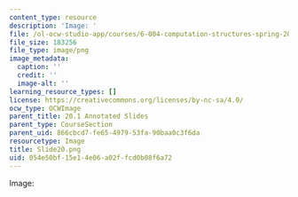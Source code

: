 ```yaml
---
content_type: resource
description: 'Image: '
file: /ol-ocw-studio-app/courses/6-004-computation-structures-spring-2017/054e50bf15e14e06a02ffcd0b08f6a72_Slide20.png
file_size: 183256
file_type: image/png
image_metadata:
  caption: ''
  credit: ''
  image-alt: ''
learning_resource_types: []
license: https://creativecommons.org/licenses/by-nc-sa/4.0/
ocw_type: OCWImage
parent_title: 20.1 Annotated Slides
parent_type: CourseSection
parent_uid: 866cbcd7-fe65-4979-53fa-90baa0c3f6da
resourcetype: Image
title: Slide20.png
uid: 054e50bf-15e1-4e06-a02f-fcd0b08f6a72
---
```

Image: 